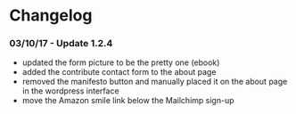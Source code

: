 # Changelog


### 03/10/17 - Update 1.2.4

- updated the form picture to be the pretty one (ebook)
- added the contribute contact form to the about page
- removed the manifesto button and manually placed it on the about page in the wordpress interface
- move the Amazon smile link below the Mailchimp sign-up